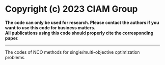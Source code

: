 # Copyright (c) 2023 CIAM Group
**The code can only be used for research. Please contact the authors if you want to use this code for business matters.**  
**All publications using this code should properly cite the corresponding paper.<br />**
****
The codes of NCO methods for single/multi-objective optimization problems.
